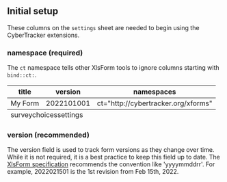 ## Initial setup

These columns on the `settings` sheet are needed to begin using the CyberTracker extensions. 

### namespace (required)
The `ct` namespace tells other XlsForm tools to ignore columns starting with `bind::ct:`.
<table class="xlsTable">
  <thead>
    <tr>
      <th>title</th>
      <th>version</th>
      <th>namespaces</th>
    </tr>
  </thead>
  <tbody>
    <tr>
      <td>My Form</td>
      <td>2022101001</td>
      <td>ct="http://cybertracker.org/xforms"</td>
    </tr>
  </tbody>
  <tfoot>
    <tr>
      <td class="sheets" colspan="3"><span>survey</span><span>choices</span><span class="active">settings</span></td>      
    </tr>
  </tfoot>
</table>

### version (recommended)
The version field is used to track form versions as they change over time. While it is not required, it is a best practice to keep this field up to date. The [XlsForm specification](https://xlsform.org/#settings-worksheet) recommends the convention like 'yyyymmddrr'. For example, 2022021501 is the 1st revision from Feb 15th, 2022.